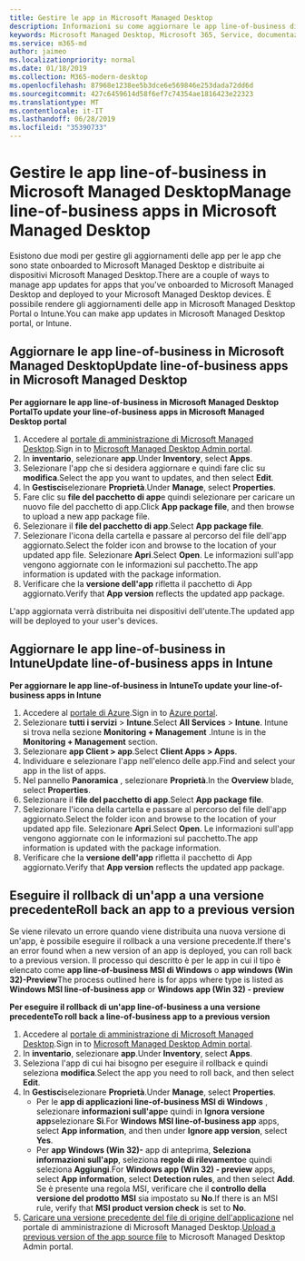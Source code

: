 ```yaml
---
title: Gestire le app in Microsoft Managed Desktop
description: Informazioni su come aggiornare le app line-of-business distribuite ai dispositivi Microsoft Managed Desktop
keywords: Microsoft Managed Desktop, Microsoft 365, Service, documentazione
ms.service: m365-md
author: jaimeo
ms.localizationpriority: normal
ms.date: 01/18/2019
ms.collection: M365-modern-desktop
ms.openlocfilehash: 87968e1238ee5b3dce6e569846e253dada72dd6d
ms.sourcegitcommit: 427c6459614d58f6ef7c74354ae1816423e22323
ms.translationtype: MT
ms.contentlocale: it-IT
ms.lasthandoff: 06/28/2019
ms.locfileid: "35390733"
---
```

# <a name="manage-line-of-business-apps-in-microsoft-managed-desktop"></a><span data-ttu-id="1d973-104">Gestire le app line-of-business in Microsoft Managed Desktop</span><span class="sxs-lookup"><span data-stu-id="1d973-104">Manage line-of-business apps in Microsoft Managed Desktop</span></span>

<!--Application management -->

<span data-ttu-id="1d973-105">Esistono due modi per gestire gli aggiornamenti delle app per le app che sono state onboarded to Microsoft Managed Desktop e distribuite ai dispositivi Microsoft Managed Desktop.</span><span class="sxs-lookup"><span data-stu-id="1d973-105">There are a couple of ways to manage app updates for apps that you've onboarded to Microsoft Managed Desktop and deployed to your Microsoft Managed Desktop devices.</span></span> <span data-ttu-id="1d973-106">È possibile rendere gli aggiornamenti delle app in Microsoft Managed Desktop Portal o Intune.</span><span class="sxs-lookup"><span data-stu-id="1d973-106">You can make app updates in Microsoft Managed Desktop portal, or Intune.</span></span> 

<span id="update-app-mmd" />

## <a name="update-line-of-business-apps-in-microsoft-managed-desktop"></a><span data-ttu-id="1d973-107">Aggiornare le app line-of-business in Microsoft Managed Desktop</span><span class="sxs-lookup"><span data-stu-id="1d973-107">Update line-of-business apps in Microsoft Managed Desktop</span></span>

<span data-ttu-id="1d973-108">**Per aggiornare le app line-of-business in Microsoft Managed Desktop Portal**</span><span class="sxs-lookup"><span data-stu-id="1d973-108">**To update your line-of-business apps in Microsoft Managed Desktop portal**</span></span>
1. <span data-ttu-id="1d973-109">Accedere al [portale di amministrazione di Microsoft Managed Desktop](http://aka.ms/mmdportal).</span><span class="sxs-lookup"><span data-stu-id="1d973-109">Sign in to [Microsoft Managed Desktop Admin portal](http://aka.ms/mmdportal).</span></span>
2. <span data-ttu-id="1d973-110">In **inventario**, selezionare **app**.</span><span class="sxs-lookup"><span data-stu-id="1d973-110">Under **Inventory**, select **Apps**.</span></span>  
3. <span data-ttu-id="1d973-111">Selezionare l'app che si desidera aggiornare e quindi fare clic su **modifica**.</span><span class="sxs-lookup"><span data-stu-id="1d973-111">Select the app you want to updates, and then select **Edit**.</span></span>
4. <span data-ttu-id="1d973-112">In **Gestisci**selezionare **Proprietà**.</span><span class="sxs-lookup"><span data-stu-id="1d973-112">Under **Manage**, select **Properties**.</span></span> 
5. <span data-ttu-id="1d973-113">Fare clic su **file del pacchetto di app**e quindi selezionare per caricare un nuovo file del pacchetto di app.</span><span class="sxs-lookup"><span data-stu-id="1d973-113">Click **App package file**, and then browse to upload a new app package file.</span></span>
6. <span data-ttu-id="1d973-114">Selezionare il **file del pacchetto di app**.</span><span class="sxs-lookup"><span data-stu-id="1d973-114">Select **App package file**.</span></span>
7. <span data-ttu-id="1d973-115">Selezionare l'icona della cartella e passare al percorso del file dell'app aggiornato.</span><span class="sxs-lookup"><span data-stu-id="1d973-115">Select the folder icon and browse to the location of your updated app file.</span></span> <span data-ttu-id="1d973-116">Selezionare **Apri**.</span><span class="sxs-lookup"><span data-stu-id="1d973-116">Select **Open**.</span></span> <span data-ttu-id="1d973-117">Le informazioni sull'app vengono aggiornate con le informazioni sul pacchetto.</span><span class="sxs-lookup"><span data-stu-id="1d973-117">The app information is updated with the package information.</span></span>
8. <span data-ttu-id="1d973-118">Verificare che la **versione dell'app** rifletta il pacchetto di App aggiornato.</span><span class="sxs-lookup"><span data-stu-id="1d973-118">Verify that **App version** reflects the updated app package.</span></span> 

<span data-ttu-id="1d973-119">L'app aggiornata verrà distribuita nei dispositivi dell'utente.</span><span class="sxs-lookup"><span data-stu-id="1d973-119">The updated app will be deployed to your user's devices.</span></span>

<span id="update-app-intune" />

## <a name="update-line-of-business-apps-in-intune"></a><span data-ttu-id="1d973-120">Aggiornare le app line-of-business in Intune</span><span class="sxs-lookup"><span data-stu-id="1d973-120">Update line-of-business apps in Intune</span></span>

<span data-ttu-id="1d973-121">**Per aggiornare le app line-of-business in Intune**</span><span class="sxs-lookup"><span data-stu-id="1d973-121">**To update your line-of-business apps in Intune**</span></span>
1. <span data-ttu-id="1d973-122">Accedere al [portale di Azure](https://azure.portal.com).</span><span class="sxs-lookup"><span data-stu-id="1d973-122">Sign in to [Azure portal](https://azure.portal.com).</span></span>
2. <span data-ttu-id="1d973-123">Selezionare **tutti i servizi** > **Intune**.</span><span class="sxs-lookup"><span data-stu-id="1d973-123">Select **All Services** > **Intune**.</span></span> <span data-ttu-id="1d973-124">Intune si trova nella sezione **Monitoring + Management** .</span><span class="sxs-lookup"><span data-stu-id="1d973-124">Intune is in the **Monitoring + Management** section.</span></span>
3. <span data-ttu-id="1d973-125">Selezionare **app Client > app**.</span><span class="sxs-lookup"><span data-stu-id="1d973-125">Select **Client Apps > Apps**.</span></span>
4. <span data-ttu-id="1d973-126">Individuare e selezionare l'app nell'elenco delle app.</span><span class="sxs-lookup"><span data-stu-id="1d973-126">Find and select your app in the list of apps.</span></span>
5. <span data-ttu-id="1d973-127">Nel pannello **Panoramica** , selezionare **Proprietà**.</span><span class="sxs-lookup"><span data-stu-id="1d973-127">In the **Overview** blade, select **Properties**.</span></span>
6. <span data-ttu-id="1d973-128">Selezionare il **file del pacchetto di app**.</span><span class="sxs-lookup"><span data-stu-id="1d973-128">Select **App package file**.</span></span>
7. <span data-ttu-id="1d973-129">Selezionare l'icona della cartella e passare al percorso del file dell'app aggiornato.</span><span class="sxs-lookup"><span data-stu-id="1d973-129">Select the folder icon and browse to the location of your updated app file.</span></span> <span data-ttu-id="1d973-130">Selezionare **Apri**.</span><span class="sxs-lookup"><span data-stu-id="1d973-130">Select **Open**.</span></span> <span data-ttu-id="1d973-131">Le informazioni sull'app vengono aggiornate con le informazioni sul pacchetto.</span><span class="sxs-lookup"><span data-stu-id="1d973-131">The app information is updated with the package information.</span></span>
8. <span data-ttu-id="1d973-132">Verificare che la **versione dell'app** rifletta il pacchetto di App aggiornato.</span><span class="sxs-lookup"><span data-stu-id="1d973-132">Verify that **App version** reflects the updated app package.</span></span>

<span id="roll-back-app-mmd" />

## <a name="roll-back-an-app-to-a-previous-version"></a><span data-ttu-id="1d973-133">Eseguire il rollback di un'app a una versione precedente</span><span class="sxs-lookup"><span data-stu-id="1d973-133">Roll back an app to a previous version</span></span>

<span data-ttu-id="1d973-134">Se viene rilevato un errore quando viene distribuita una nuova versione di un'app, è possibile eseguire il rollback a una versione precedente.</span><span class="sxs-lookup"><span data-stu-id="1d973-134">If there's an error found when a new version of an app is deployed, you can roll back to a previous version.</span></span> <span data-ttu-id="1d973-135">Il processo qui descritto è per le app in cui il tipo è elencato come **app line-of-business MSI di Windows** o **app windows (Win 32)-Preview**</span><span class="sxs-lookup"><span data-stu-id="1d973-135">The process outlined here is for apps where type is listed as **Windows MSI line-of-business app** or **Windows app (Win 32) - preview**</span></span>

<span data-ttu-id="1d973-136">**Per eseguire il rollback di un'app line-of-business a una versione precedente**</span><span class="sxs-lookup"><span data-stu-id="1d973-136">**To roll back a line-of-business app to a previous version**</span></span>

1. <span data-ttu-id="1d973-137">Accedere al [portale di amministrazione di Microsoft Managed Desktop](http://aka.ms/mmdportal).</span><span class="sxs-lookup"><span data-stu-id="1d973-137">Sign in to [Microsoft Managed Desktop Admin portal](http://aka.ms/mmdportal).</span></span>
2. <span data-ttu-id="1d973-138">In **inventario**, selezionare **app**.</span><span class="sxs-lookup"><span data-stu-id="1d973-138">Under **Inventory**, select **Apps**.</span></span>  
3. <span data-ttu-id="1d973-139">Seleziona l'app di cui hai bisogno per eseguire il rollback e quindi seleziona **modifica**.</span><span class="sxs-lookup"><span data-stu-id="1d973-139">Select the app you need to roll back, and then select **Edit**.</span></span>
4. <span data-ttu-id="1d973-140">In **Gestisci**selezionare **Proprietà**.</span><span class="sxs-lookup"><span data-stu-id="1d973-140">Under **Manage**, select **Properties**.</span></span> 
    - <span data-ttu-id="1d973-141">Per le **app di applicazioni line-of-business MSI di Windows** , selezionare **informazioni sull'app**e quindi in **Ignora versione app**selezionare **Sì**.</span><span class="sxs-lookup"><span data-stu-id="1d973-141">For **Windows MSI line-of-business app** apps, select **App information**, and then under **Ignore app version**, select **Yes**.</span></span>
    - <span data-ttu-id="1d973-142">Per **app Windows (Win 32)-** app di anteprima, **Seleziona informazioni sull'app**, seleziona **regole di rilevamento**e quindi seleziona **Aggiungi**.</span><span class="sxs-lookup"><span data-stu-id="1d973-142">For **Windows app (Win 32) - preview** apps, select **App information**, select **Detection rules**, and then select **Add**.</span></span> 
    <span data-ttu-id="1d973-143">Se è presente una regola MSI, verificare che il **controllo della versione del prodotto MSI** sia impostato su **No**.</span><span class="sxs-lookup"><span data-stu-id="1d973-143">If there is an MSI rule, verify that **MSI product version check** is set to **No**.</span></span>
5. <span data-ttu-id="1d973-144">[Caricare una versione precedente del file di origine dell'applicazione](../get-started/deploy-apps.md) nel portale di amministrazione di Microsoft Managed Desktop.</span><span class="sxs-lookup"><span data-stu-id="1d973-144">[Upload a previous version of the app source file](../get-started/deploy-apps.md) to Microsoft Managed Desktop Admin portal.</span></span>  

